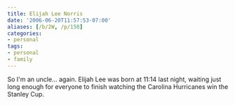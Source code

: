 ```yaml
---
title: Elijah Lee Norris
date: '2006-06-20T11:57:53-07:00'
aliases: [/b/2W, /p/150]
categories:
- personal
tags:
- personal
- family
---
```

So I'm an uncle... again.  Elijah Lee was born at 11:14 last night, waiting just long enough for everyone to finish
watching the Carolina Hurricanes win the Stanley Cup.
